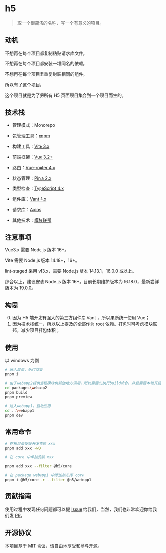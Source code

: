 # h5

> 取一个很简洁的名称，写一个有意义的项目。

## 动机

不想再在每个项目都复制粘贴请求库文件。

不想再在每个项目都安装一堆同名的依赖。

不想再在每个项目里重复封装相同的组件。

所以有了这个项目。

这个项目就是为了把所有 H5 页面项目集合到一个项目而生的。

## 技术栈

- 管理模式：Monorepo
- 包管理工具：[pnpm](https://github.com/pnpm/pnpm)
- 构建工具：[Vite 3.x](https://github.com/vitejs/vite)
- 前端框架：[Vue 3.2+](https://github.com/vuejs/core)
- 路由：[Vue-router 4.x](https://github.com/vuejs/router)
- 状态管理：[Pinia 2.x](https://github.com/vuejs/pinia)
- 类型检查：[TypeScript 4.x](https://github.com/microsoft/TypeScript)
- 组件库：[Vant 4.x](https://github.com/youzan/vant)
- 请求库：[Axios](https://github.com/axios/axios)

- 其他技术：[模块联邦](https://webpack.docschina.org/concepts/module-federation/)

## 注意事项

Vue3.x 需要 Node.js 版本 16+。

Vite 需要 Node.js 版本 14.18+，16+。

lint-staged 采用 v13.x，需要 Node.js 版本 14.13.1，16.0.0 或以上。

综合以上，建议安装 Node.js 版本 16+。目前长期维护版本为 16.18.0，最新尝鲜版本为 19.0.0。

## 构思

0. 因为 H5 端开发有强大的第三方组件库 Vant ，所以果断统一使用 Vue；
1. 因为技术栈统一，所以以上提及的全部作为 root 依赖。打包时可考虑模块联邦，减少项目打包体积；

## 使用

以 windows 为例

```bash
# 进入目录，执行安装
pnpm i

# 由于webapp2提供远程模块供其他地方调用，所以需要先执行build命令。并且需要本地开启静态服务器所以用preview命令
cd packages\webapp2
pnpm build
pnpm preview

# 进入webapp1，启动应用
cd ..\webapp1
pnpm dev
```

## 常用命令

```bash
# 在根目录安装开发依赖 xxx
pnpm add xxx -wD

# 在 core 中单独安装 xxx

pnpm add xxx --filter @h5/core

# 在 package webapp1 中添加核心库 core
pnpm i @h5/core -r --filter @h5/webapp1
```

## 贡献指南

使用过程中发现任何问题都可以提 [Issue](https://github.com/gyt95/h5/issues) 给我们，当然，我们也非常欢迎你给我们发 [PR](https://github.com/gyt95/h5/pulls)。

## 开源协议

本项目基于 [MIT](https://zh.wikipedia.org/wiki/MIT%E8%A8%B1%E5%8F%AF%E8%AD%89) 协议，请自由地享受和参与开源。
